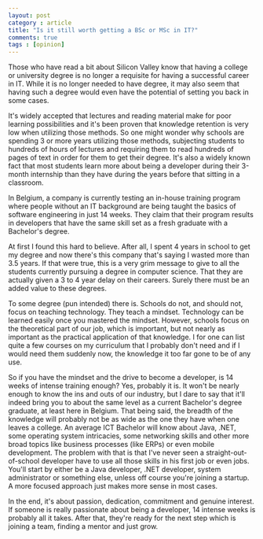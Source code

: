 ```yaml
---
layout: post
category : article
title: "Is it still worth getting a BSc or MSc in IT?"
comments: true
tags : [opinion]
---
```




Those who have read a bit about Silicon Valley know that having a college or university degree is no longer a requisite for having a successful career in IT. While it is no longer needed to have degree, it may also seem that having such a degree would even have the potential of setting you back in some cases.

It's widely accepted that lectures and reading material make for poor learning possibilities and it's been proven that knowledge retention is very low when utilizing those methods. So one might wonder why schools are spending 3 or more years utilizing those methods, subjecting students to hundreds of hours of lectures and requiring them to read hundreds of pages of text in order for them to get their degree. It's also a widely known fact that most students learn more about being a developer during their 3-month internship than they have during the years before that sitting in a classroom. 

In Belgium, a company is currently testing an in-house training program where people without an IT background are being taught the basics of software engineering in just 14 weeks. They claim that their program results in developers that have the same skill set as a fresh graduate with a Bachelor's degree.

At first I found this hard to believe. After all, I spent 4 years in school to get my degree and now there's this company that's saying I wasted more than 3.5 years. If that were true, this is a very grim message to give to all the students currently pursuing a degree in computer science. That they are actually given a 3 to 4 year delay on their careers. Surely there must be an added value to these degrees.

To some degree (pun intended) there is. Schools do not, and should not, focus on teaching technology. They teach a mindset. Technology can be learned easily once you mastered the mindset. However, schools focus on the theoretical part of our job, which is important, but not nearly as important as the practical application of that knowledge. I for one can list quite a few courses on my curriculum that I probably don't need and if I would need them suddenly now, the knowledge it too far gone to be of any use. 

So if you have the mindset and the drive to become a developer, is 14 weeks of intense training enough? Yes, probably it is. It won't be nearly enough to know the ins and outs of our industry, but I dare to say that it'll indeed bring you to about the same level as a current Bachelor's degree graduate, at least here in Belgium. That being said, the breadth of the knowledge will probably not be as wide as the one they have when one leaves a college. An average ICT Bachelor will know about Java, .NET, some operating system intricacies, some networking skills and other more broad topics like business processes (like ERPs) or even mobile development. The problem with that is that I've never seen a straight-out-of-school developer have to use all those skills in his first job or even jobs. You'll start by either be a Java developer, .NET developer, system administrator or something else, unless off course you're joining a startup. A more focused approach just makes more sense in most cases. 

In the end, it's about passion, dedication, commitment and genuine interest. If someone is really passionate about being a developer, 14 intense weeks is probably all it takes. After that, they're ready for the next step which is joining a team, finding a mentor and just grow.






